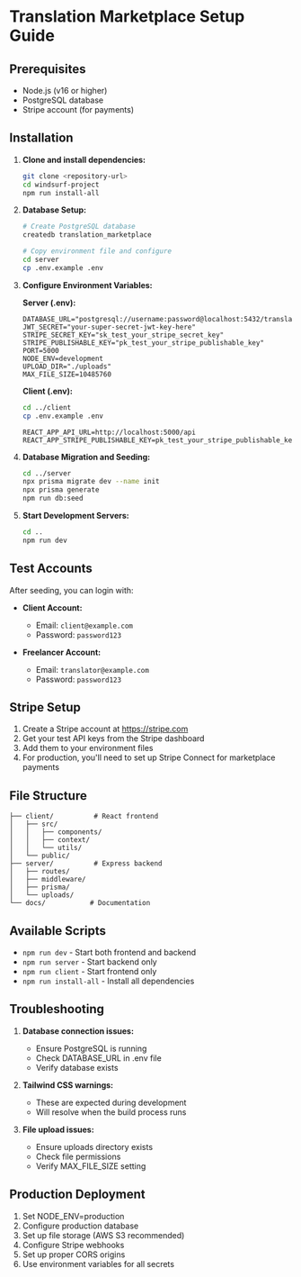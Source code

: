 # Translation Marketplace Setup Guide

## Prerequisites

- Node.js (v16 or higher)
- PostgreSQL database
- Stripe account (for payments)

## Installation

1. **Clone and install dependencies:**
   ```bash
   git clone <repository-url>
   cd windsurf-project
   npm run install-all
   ```

2. **Database Setup:**
   ```bash
   # Create PostgreSQL database
   createdb translation_marketplace
   
   # Copy environment file and configure
   cd server
   cp .env.example .env
   ```

3. **Configure Environment Variables:**

   **Server (.env):**
   ```
   DATABASE_URL="postgresql://username:password@localhost:5432/translation_marketplace"
   JWT_SECRET="your-super-secret-jwt-key-here"
   STRIPE_SECRET_KEY="sk_test_your_stripe_secret_key"
   STRIPE_PUBLISHABLE_KEY="pk_test_your_stripe_publishable_key"
   PORT=5000
   NODE_ENV=development
   UPLOAD_DIR="./uploads"
   MAX_FILE_SIZE=10485760
   ```

   **Client (.env):**
   ```bash
   cd ../client
   cp .env.example .env
   ```
   ```
   REACT_APP_API_URL=http://localhost:5000/api
   REACT_APP_STRIPE_PUBLISHABLE_KEY=pk_test_your_stripe_publishable_key
   ```

4. **Database Migration and Seeding:**
   ```bash
   cd ../server
   npx prisma migrate dev --name init
   npx prisma generate
   npm run db:seed
   ```

5. **Start Development Servers:**
   ```bash
   cd ..
   npm run dev
   ```

## Test Accounts

After seeding, you can login with:

- **Client Account:**
  - Email: `client@example.com`
  - Password: `password123`

- **Freelancer Account:**
  - Email: `translator@example.com`
  - Password: `password123`

## Stripe Setup

1. Create a Stripe account at https://stripe.com
2. Get your test API keys from the Stripe dashboard
3. Add them to your environment files
4. For production, you'll need to set up Stripe Connect for marketplace payments

## File Structure

```
├── client/          # React frontend
│   ├── src/
│   │   ├── components/
│   │   ├── context/
│   │   └── utils/
│   └── public/
├── server/          # Express backend
│   ├── routes/
│   ├── middleware/
│   ├── prisma/
│   └── uploads/
└── docs/           # Documentation
```

## Available Scripts

- `npm run dev` - Start both frontend and backend
- `npm run server` - Start backend only
- `npm run client` - Start frontend only
- `npm run install-all` - Install all dependencies

## Troubleshooting

1. **Database connection issues:**
   - Ensure PostgreSQL is running
   - Check DATABASE_URL in .env file
   - Verify database exists

2. **Tailwind CSS warnings:**
   - These are expected during development
   - Will resolve when the build process runs

3. **File upload issues:**
   - Ensure uploads directory exists
   - Check file permissions
   - Verify MAX_FILE_SIZE setting

## Production Deployment

1. Set NODE_ENV=production
2. Configure production database
3. Set up file storage (AWS S3 recommended)
4. Configure Stripe webhooks
5. Set up proper CORS origins
6. Use environment variables for all secrets
